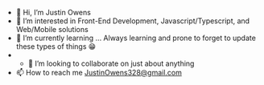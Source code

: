 - 👋 Hi, I’m Justin Owens
- 👀 I’m interested in Front-End Development, Javascript/Typescript, and Web/Mobile solutions
- 🌱 I’m currently learning ... Always learning and prone to forget to update these types of things 😁
- - 💞️ I’m looking to collaborate on just about anything
- 📫 How to reach me JustinOwens328@gmail.com

<!---
jowens1/jowens1 is a ✨ special ✨ repository because its `README.md` (this file) appears on your GitHub profile.
You can click the Preview link to take a look at your changes.
--->
